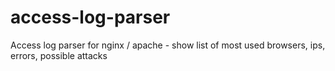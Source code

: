 # access-log-parser
Access log parser for nginx / apache - show list of most used browsers, ips, errors, possible attacks
